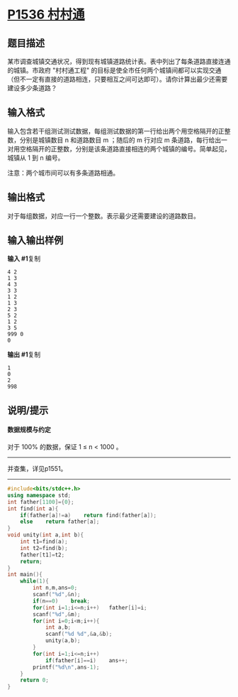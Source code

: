 # [P1536 村村通](https://www.luogu.com.cn/problem/P1536)

## 题目描述

某市调查城镇交通状况，得到现有城镇道路统计表。表中列出了每条道路直接连通的城镇。市政府 "村村通工程" 的目标是使全市任何两个城镇间都可以实现交通（但不一定有直接的道路相连，只要相互之间可达即可）。请你计算出最少还需要建设多少条道路？

## 输入格式

输入包含若干组测试测试数据，每组测试数据的第一行给出两个用空格隔开的正整数，分别是城镇数目 n 和道路数目 m ；随后的 m 行对应 m 条道路，每行给出一对用空格隔开的正整数，分别是该条道路直接相连的两个城镇的编号。简单起见，城镇从 1 到 n 编号。

注意：两个城市间可以有多条道路相通。

## 输出格式

对于每组数据，对应一行一个整数。表示最少还需要建设的道路数目。

## 输入输出样例

**输入 #1**复制

```
4 2
1 3
4 3
3 3
1 2
1 3
2 3
5 2
1 2
3 5
999 0
0
```

**输出 #1**复制

```
1
0
2
998
```

## 说明/提示

#### 数据规模与约定

对于 100% 的数据，保证 1 ≤ n < 1000 。



***

并查集，详见p1551。

***



```c++
#include<bits/stdc++.h>
using namespace std;
int father[1100]={0};
int find(int a){
	if(father[a]!=a)	return find(father[a]);
	else	return father[a];
}
void unity(int a,int b){
	int t1=find(a);
	int t2=find(b);
	father[t1]=t2;
	return;
}
int main(){
    while(1){
    	int n,m,ans=0;
    	scanf("%d",&n);
    	if(n==0)	break;
    	for(int i=1;i<=n;i++)   father[i]=i;
    	scanf("%d",&m);
    	for(int i=0;i<m;i++){
    		int a,b;
    		scanf("%d %d",&a,&b);
    		unity(a,b);
		}
		for(int i=1;i<=n;i++)
			if(father[i]==i)	ans++;
		printf("%d\n",ans-1);
	}
    return 0;
}
```

